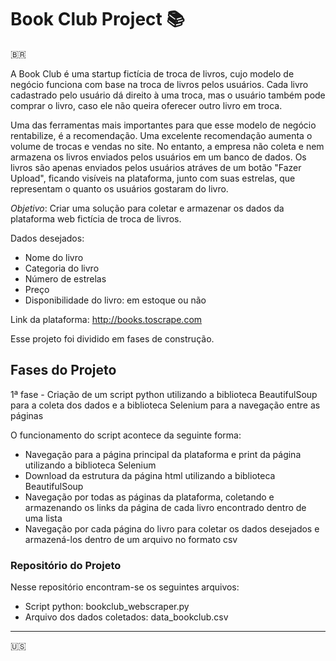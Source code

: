 # Book Club Project 📚 

🇧🇷

A Book Club é uma startup fictícia de troca de livros, cujo modelo de negócio funciona com base na troca de livros pelos usuários. Cada livro cadastrado pelo 
usuário dá direito à uma troca, mas o usuário também pode comprar o livro, caso ele não queira oferecer outro livro em troca. 

Uma das ferramentas mais importantes para que esse modelo de negócio rentabilize, é a recomendação. Uma excelente recomendação aumenta o volume de 
trocas e vendas no site. No entanto, a empresa não coleta e nem armazena os livros enviados pelos usuários em um banco de dados. Os livros são apenas enviados pelos usuários atráves de um botão "Fazer Upload", ficando visíveis na plataforma, junto com suas estrelas, que representam o quanto os usuários gostaram do livro.

_Objetivo_: Criar uma solução para coletar e armazenar os dados da plataforma web fictícia de troca de livros.

Dados desejados:

* Nome do livro
* Categoria do livro
* Número de estrelas
* Preço
* Disponibilidade do livro: em estoque ou não

Link da plataforma: http://books.toscrape.com

Esse projeto foi dividido em fases de construção.

## Fases do Projeto

1ª fase - Criação de um script python utilizando a biblioteca BeautifulSoup para a coleta dos dados e a biblioteca Selenium para a navegação entre as páginas 

O funcionamento do script acontece da seguinte forma:
* Navegação para a página principal da plataforma e print da página utilizando a biblioteca Selenium
* Download da estrutura da página html utilizando a biblioteca BeautifulSoup 
* Navegação por todas as páginas da plataforma, coletando e armazenando os links da página de cada livro encontrado dentro de uma lista
* Navegação por cada página do livro para coletar os dados desejados e armazená-los dentro de um arquivo no formato csv

### Repositório do Projeto

Nesse repositório encontram-se os seguintes arquivos:
* Script python: bookclub_webscraper.py 
* Arquivo dos dados coletados: data_bookclub.csv


------------------------------------------------------------------------------------------------------
🇺🇸



